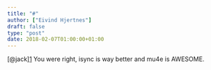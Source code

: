 ```yaml
---
title: "#"
author: ["Eivind Hjertnes"]
draft: false
type: "post"
date: 2018-02-07T01:00:00+01:00
---
```


[@jack][1](https://micro.blog/jack) You were right, isync is way
better and mu4e is AWESOME.
